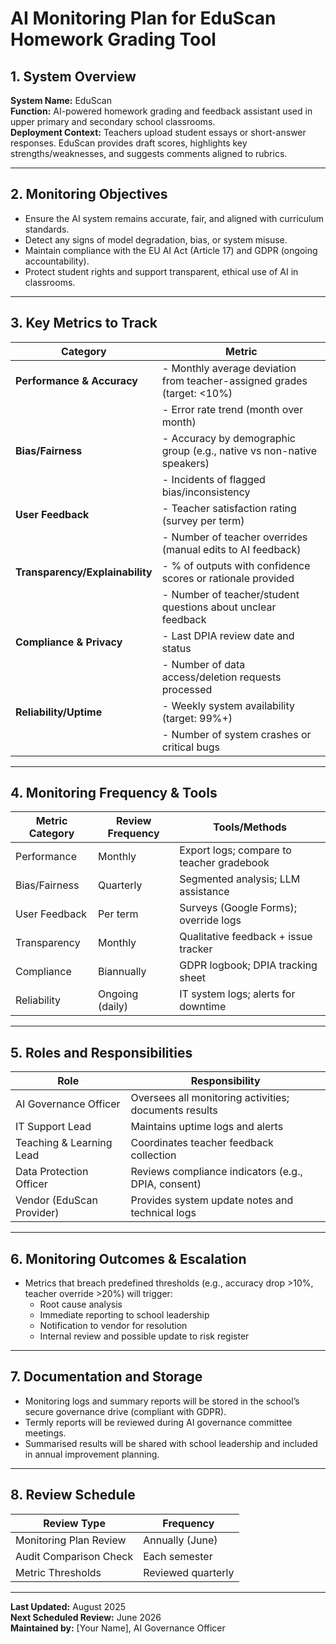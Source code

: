 # AI Monitoring Plan for EduScan Homework Grading Tool

## 1. System Overview

**System Name:** EduScan  
**Function:** AI-powered homework grading and feedback assistant used in upper primary and secondary school classrooms.  
**Deployment Context:** Teachers upload student essays or short-answer responses. EduScan provides draft scores, highlights key strengths/weaknesses, and suggests comments aligned to rubrics.

---

## 2. Monitoring Objectives

- Ensure the AI system remains accurate, fair, and aligned with curriculum standards.
- Detect any signs of model degradation, bias, or system misuse.
- Maintain compliance with the EU AI Act (Article 17) and GDPR (ongoing accountability).
- Protect student rights and support transparent, ethical use of AI in classrooms.

---

## 3. Key Metrics to Track

| **Category**                    | **Metric**                                                                 |
|----------------------------------|---------------------------------------------------------------------------|
| **Performance & Accuracy**       | - Monthly average deviation from teacher-assigned grades (target: <10%)  |
|                                 | - Error rate trend (month over month)                                     |
| **Bias/Fairness**               | - Accuracy by demographic group (e.g., native vs non-native speakers)     |
|                                 | - Incidents of flagged bias/inconsistency                                 |
| **User Feedback**              | - Teacher satisfaction rating (survey per term)                           |
|                                 | - Number of teacher overrides (manual edits to AI feedback)               |
| **Transparency/Explainability** | - % of outputs with confidence scores or rationale provided               |
|                                 | - Number of teacher/student questions about unclear feedback              |
| **Compliance & Privacy**        | - Last DPIA review date and status                                        |
|                                 | - Number of data access/deletion requests processed                       |
| **Reliability/Uptime**          | - Weekly system availability (target: 99%+)                               |
|                                 | - Number of system crashes or critical bugs                               |

---

## 4. Monitoring Frequency & Tools

| **Metric Category**     | **Review Frequency** | **Tools/Methods**                           |
|-------------------------|----------------------|---------------------------------------------|
| Performance             | Monthly              | Export logs; compare to teacher gradebook   |
| Bias/Fairness           | Quarterly            | Segmented analysis; LLM assistance          |
| User Feedback           | Per term             | Surveys (Google Forms); override logs       |
| Transparency            | Monthly              | Qualitative feedback + issue tracker        |
| Compliance              | Biannually           | GDPR logbook; DPIA tracking sheet           |
| Reliability             | Ongoing (daily)      | IT system logs; alerts for downtime         |

---

## 5. Roles and Responsibilities

| **Role**                      | **Responsibility**                                      |
|------------------------------|----------------------------------------------------------|
| AI Governance Officer        | Oversees all monitoring activities; documents results    |
| IT Support Lead              | Maintains uptime logs and alerts                         |
| Teaching & Learning Lead     | Coordinates teacher feedback collection                  |
| Data Protection Officer      | Reviews compliance indicators (e.g., DPIA, consent)      |
| Vendor (EduScan Provider)    | Provides system update notes and technical logs          |

---

## 6. Monitoring Outcomes & Escalation

- Metrics that breach predefined thresholds (e.g., accuracy drop >10%, teacher override >20%) will trigger:
  - Root cause analysis
  - Immediate reporting to school leadership
  - Notification to vendor for resolution
  - Internal review and possible update to risk register

---

## 7. Documentation and Storage

- Monitoring logs and summary reports will be stored in the school’s secure governance drive (compliant with GDPR).
- Termly reports will be reviewed during AI governance committee meetings.
- Summarised results will be shared with school leadership and included in annual improvement planning.

---

## 8. Review Schedule

| **Review Type**        | **Frequency**         |
|------------------------|-----------------------|
| Monitoring Plan Review | Annually (June)       |
| Audit Comparison Check | Each semester         |
| Metric Thresholds      | Reviewed quarterly    |

---

**Last Updated:** August 2025  
**Next Scheduled Review:** June 2026  
**Maintained by:** [Your Name], AI Governance Officer  


